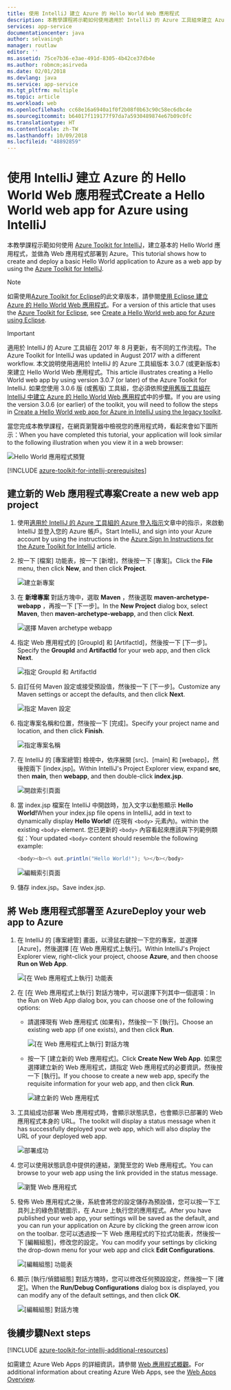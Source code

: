 ```yaml
---
title: 使用 IntelliJ 建立 Azure 的 Hello World Web 應用程式
description: 本教學課程將示範如何使用適用於 IntelliJ 的 Azure 工具組來建立 Azure 的 Hello World Web 應用程式。
services: app-service
documentationcenter: java
author: selvasingh
manager: routlaw
editor: ''
ms.assetid: 75ce7b36-e3ae-491d-8305-4b42ce37db4e
ms.author: robmcm;asirveda
ms.date: 02/01/2018
ms.devlang: java
ms.service: app-service
ms.tgt_pltfrm: multiple
ms.topic: article
ms.workload: web
ms.openlocfilehash: cc68e16a6940a1f0f2b08f0b63c90c58ec6dbc4e
ms.sourcegitcommit: b64017f119177f97da7a5930489874e67b09c0fc
ms.translationtype: HT
ms.contentlocale: zh-TW
ms.lasthandoff: 10/09/2018
ms.locfileid: "48892859"
---
```

# <a name="create-a-hello-world-web-app-for-azure-using-intellij"></a><span data-ttu-id="5fb52-103">使用 IntelliJ 建立 Azure 的 Hello World Web 應用程式</span><span class="sxs-lookup"><span data-stu-id="5fb52-103">Create a Hello World web app for Azure using IntelliJ</span></span>

<span data-ttu-id="5fb52-104">本教學課程示範如何使用 [Azure Toolkit for IntelliJ]，建立基本的 Hello World 應用程式，並做為 Web 應用程式部署到 Azure。</span><span class="sxs-lookup"><span data-stu-id="5fb52-104">This tutorial shows how to create and deploy a basic Hello World application to Azure as a web app by using the [Azure Toolkit for IntelliJ].</span></span>

> [!NOTE]
>
> <span data-ttu-id="5fb52-105">如需使用[Azure Toolkit for Eclipse]的此文章版本，請參閱[使用 Eclipse 建立 Azure 的 Hello World Web 應用程式][eclipse-hello-world]。</span><span class="sxs-lookup"><span data-stu-id="5fb52-105">For a version of this article that uses the [Azure Toolkit for Eclipse], see [Create a Hello World web app for Azure using Eclipse][eclipse-hello-world].</span></span>
>

> [!IMPORTANT]
> 
> <span data-ttu-id="5fb52-106">適用於 IntelliJ 的 Azure 工具組在 2017 年 8 月更新，有不同的工作流程。</span><span class="sxs-lookup"><span data-stu-id="5fb52-106">The Azure Toolkit for IntelliJ was updated in August 2017 with a different workflow.</span></span> <span data-ttu-id="5fb52-107">本文說明使用適用於 IntelliJ 的 Azure 工具組版本 3.0.7 (或更新版本) 來建立 Hello World Web 應用程式。</span><span class="sxs-lookup"><span data-stu-id="5fb52-107">This article illustrates creating a Hello World web app by using version 3.0.7 (or later) of the Azure Toolkit for IntelliJ.</span></span> <span data-ttu-id="5fb52-108">如果您使用 3.0.6 版 (或舊版) 工具組，您必須依照[使用舊版工具組在 IntelliJ 中建立 Azure 的 Hello World Web 應用程式][Legacy Version]中的步驟。</span><span class="sxs-lookup"><span data-stu-id="5fb52-108">If you are using the version 3.0.6 (or earlier) of the toolkit, you will need to follow the steps in [Create a Hello World web app for Azure in IntelliJ using the legacy toolkit][Legacy Version].</span></span>
> 

<span data-ttu-id="5fb52-109">當您完成本教學課程，在網頁瀏覽器中檢視您的應用程式時，看起來會如下圖所示：</span><span class="sxs-lookup"><span data-stu-id="5fb52-109">When you have completed this tutorial, your application will look similar to the following illustration when you view it in a web browser:</span></span>

![Hello World 應用程式預覽][browse-web-app]

[!INCLUDE [azure-toolkit-for-intellij-prerequisites](../includes/azure-toolkit-for-intellij-prerequisites.md)]

## <a name="create-a-new-web-app-project"></a><span data-ttu-id="5fb52-111">建立新的 Web 應用程式專案</span><span class="sxs-lookup"><span data-stu-id="5fb52-111">Create a new web app project</span></span>

1. <span data-ttu-id="5fb52-112">使用[適用於 IntelliJ 的 Azure 工具組的 Azure 登入指示][intelliJ-sign-in-instructions]文章中的指示，來啟動 IntelliJ 並登入您的 Azure 帳戶。</span><span class="sxs-lookup"><span data-stu-id="5fb52-112">Start IntelliJ, and sign into your Azure account by using the instructions in the [Azure Sign In Instructions for the Azure Toolkit for IntelliJ][intelliJ-sign-in-instructions] article.</span></span>

1. <span data-ttu-id="5fb52-113">按一下 [檔案] 功能表，按一下 [新增]，然後按一下 [專案]。</span><span class="sxs-lookup"><span data-stu-id="5fb52-113">Click the **File** menu, then click **New**, and then click **Project**.</span></span>
   
   ![建立新專案][file-new-project]

1. <span data-ttu-id="5fb52-115">在 **新增專案** 對話方塊中，選取 **Maven** ，然後選取 **maven-archetype-webapp** ，再按一下 [下一步]。</span><span class="sxs-lookup"><span data-stu-id="5fb52-115">In the **New Project** dialog box, select **Maven**, then **maven-archetype-webapp**, and then click **Next**.</span></span>
   
   ![選擇 Maven archetype webapp][maven-archetype-webapp]
   
1. <span data-ttu-id="5fb52-117">指定 Web 應用程式的 [GroupId] 和 [ArtifactId]，然後按一下 [下一步]。</span><span class="sxs-lookup"><span data-stu-id="5fb52-117">Specify the **GroupId** and **ArtifactId** for your web app, and then click **Next**.</span></span>
   
   ![指定 GroupId 和 ArtifactId][groupid-and-artifactid]

1. <span data-ttu-id="5fb52-119">自訂任何 Maven 設定或接受預設值，然後按一下 [下一步]。</span><span class="sxs-lookup"><span data-stu-id="5fb52-119">Customize any Maven settings or accept the defaults, and then click **Next**.</span></span>
   
   ![指定 Maven 設定][maven-options]

1. <span data-ttu-id="5fb52-121">指定專案名稱和位置，然後按一下 [完成]。</span><span class="sxs-lookup"><span data-stu-id="5fb52-121">Specify your project name and location, and then click **Finish**.</span></span>
   
   ![指定專案名稱][project-name]

1. <span data-ttu-id="5fb52-123">在 IntelliJ 的 [專案總管] 檢視中，依序展開 [src]、[main] 和 [webapp]，然後按兩下 [index.jsp]。</span><span class="sxs-lookup"><span data-stu-id="5fb52-123">Within IntelliJ's Project Explorer view, expand **src**, then **main**, then **webapp**, and then double-click **index.jsp**.</span></span>
   
   ![開啟索引頁面][open-index-page]

1. <span data-ttu-id="5fb52-125">當 index.jsp 檔案在 IntelliJ 中開啟時，加入文字以動態顯示 **Hello World!**</span><span class="sxs-lookup"><span data-stu-id="5fb52-125">When your index.jsp file opens in IntelliJ, add in text to dynamically display **Hello World!**</span></span> <span data-ttu-id="5fb52-126">(在現有 `<body>` 元素內)。</span><span class="sxs-lookup"><span data-stu-id="5fb52-126">within the existing `<body>` element.</span></span> <span data-ttu-id="5fb52-127">您已更新的 `<body>` 內容看起來應該與下列範例類似：</span><span class="sxs-lookup"><span data-stu-id="5fb52-127">Your updated `<body>` content should resemble the following example:</span></span>
   
   ```java
   <body><b><% out.println("Hello World!"); %></b></body>
   ``` 

   ![編輯索引頁面][edit-index-page]

1. <span data-ttu-id="5fb52-129">儲存 index.jsp。</span><span class="sxs-lookup"><span data-stu-id="5fb52-129">Save index.jsp.</span></span>

## <a name="deploy-your-web-app-to-azure"></a><span data-ttu-id="5fb52-130">將 Web 應用程式部署至 Azure</span><span class="sxs-lookup"><span data-stu-id="5fb52-130">Deploy your web app to Azure</span></span>

1. <span data-ttu-id="5fb52-131">在 IntelliJ 的 [專案總管] 畫面，以滑鼠右鍵按一下您的專案，並選擇 [Azure]，然後選擇 [在 Web 應用程式上執行]。</span><span class="sxs-lookup"><span data-stu-id="5fb52-131">Within IntelliJ's Project Explorer view, right-click your project, choose **Azure**, and then choose **Run on Web App**.</span></span>
   
   ![[在 Web 應用程式上執行] 功能表][run-on-web-app-menu]

1. <span data-ttu-id="5fb52-133">在 [在 Web 應用程式上執行] 對話方塊中，可以選擇下列其中一個選項：</span><span class="sxs-lookup"><span data-stu-id="5fb52-133">In the Run on Web App dialog box, you can choose one of the following options:</span></span>

   * <span data-ttu-id="5fb52-134">請選擇現有 Web 應用程式 (如果有)，然後按一下 [執行]。</span><span class="sxs-lookup"><span data-stu-id="5fb52-134">Choose an existing web app (if one exists), and then click **Run**.</span></span>

      ![[在 Web 應用程式上執行] 對話方塊][run-on-web-app-dialog]

   * <span data-ttu-id="5fb52-136">按一下 [建立新的 Web 應用程式]。</span><span class="sxs-lookup"><span data-stu-id="5fb52-136">Click **Create New Web App**.</span></span> <span data-ttu-id="5fb52-137">如果您選擇建立新的 Web 應用程式，請指定 Web 應用程式的必要資訊，然後按一下 [執行]。</span><span class="sxs-lookup"><span data-stu-id="5fb52-137">If you choose to create a new web app, specify the requisite information for your web app, and then click **Run**.</span></span>

      ![建立新的 Web 應用程式][create-new-web-app-dialog]

1. <span data-ttu-id="5fb52-139">工具組成功部署 Web 應用程式時，會顯示狀態訊息，也會顯示已部署的 Web 應用程式本身的 URL。</span><span class="sxs-lookup"><span data-stu-id="5fb52-139">The toolkit will display a status message when it has successfully deployed your web app, which will also display the URL of your deployed web app.</span></span>

   ![部署成功][successfully-deployed]

1. <span data-ttu-id="5fb52-141">您可以使用狀態訊息中提供的連結，瀏覽至您的 Web 應用程式。</span><span class="sxs-lookup"><span data-stu-id="5fb52-141">You can browse to your web app using the link provided in the status message.</span></span>

   ![瀏覽 Web 應用程式][browse-web-app]

1. <span data-ttu-id="5fb52-143">發佈 Web 應用程式之後，系統會將您的設定儲存為預設值，您可以按一下工具列上的綠色箭號圖示，在 Azure 上執行您的應用程式。</span><span class="sxs-lookup"><span data-stu-id="5fb52-143">After you have published your web app, your settings will be saved as the default, and you can run your application on Azure by clicking the green arrow icon on the toolbar.</span></span> <span data-ttu-id="5fb52-144">您可以透過按一下 Web 應用程式的下拉式功能表，然後按一下 [編輯組態]，修改您的設定。</span><span class="sxs-lookup"><span data-stu-id="5fb52-144">You can modify your settings by clicking the drop-down menu for your web app and click **Edit Configurations**.</span></span>

   ![[編輯組態] 功能表][edit-configuration-menu]

1. <span data-ttu-id="5fb52-146">顯示 [執行/偵錯組態] 對話方塊時，您可以修改任何預設設定，然後按一下 [確定]。</span><span class="sxs-lookup"><span data-stu-id="5fb52-146">When the **Run/Debug Configurations** dialog box is displayed, you can modify any of the default settings, and then click **OK**.</span></span>

   ![[編輯組態] 對話方塊][edit-configuration-dialog]

## <a name="next-steps"></a><span data-ttu-id="5fb52-148">後續步驟</span><span class="sxs-lookup"><span data-stu-id="5fb52-148">Next steps</span></span>

[!INCLUDE [azure-toolkit-for-intellij-additional-resources](../includes/azure-toolkit-for-intellij-additional-resources.md)]

<span data-ttu-id="5fb52-149">如需建立 Azure Web Apps 的詳細資訊，請參閱 [Web 應用程式概觀]。</span><span class="sxs-lookup"><span data-stu-id="5fb52-149">For additional information about creating Azure Web Apps, see the [Web Apps Overview].</span></span>

<!-- URL List -->

[Azure Toolkit for IntelliJ]: azure-toolkit-for-intellij.md
[Azure Toolkit for Eclipse]: ../eclipse/azure-toolkit-for-eclipse.md
[eclipse-hello-world]: ../eclipse/azure-toolkit-for-eclipse-create-hello-world-web-app.md
[Web 應用程式概觀]: /azure/app-service/app-service-web-overview
[Web Apps Overview]: /azure/app-service/app-service-web-overview
[Apache Tomcat]: http://tomcat.apache.org/
[Jetty]: http://www.eclipse.org/jetty/
[Legacy Version]: azure-toolkit-for-intellij-create-hello-world-web-app-legacy-version.md
[intelliJ-sign-in-instructions]: azure-toolkit-for-intellij-sign-in-instructions.md

<!-- IMG List -->

[file-new-project]: ./media/azure-toolkit-for-intellij-create-hello-world-web-app/file-new-project.png
[maven-archetype-webapp]: ./media/azure-toolkit-for-intellij-create-hello-world-web-app/maven-archetype-webapp.png
[groupid-and-artifactid]: ./media/azure-toolkit-for-intellij-create-hello-world-web-app/groupid-and-artifactid.png
[maven-options]: ./media/azure-toolkit-for-intellij-create-hello-world-web-app/maven-options.png
[project-name]: ./media/azure-toolkit-for-intellij-create-hello-world-web-app/project-name.png
[open-index-page]: ./media/azure-toolkit-for-intellij-create-hello-world-web-app/open-index-page.png
[edit-index-page]: ./media/azure-toolkit-for-intellij-create-hello-world-web-app/edit-index-page.png
[run-on-web-app-menu]: ./media/azure-toolkit-for-intellij-create-hello-world-web-app/run-on-web-app-menu.png
[run-on-web-app-dialog]: ./media/azure-toolkit-for-intellij-create-hello-world-web-app/run-on-web-app-dialog.png
[create-new-web-app-dialog]: ./media/azure-toolkit-for-intellij-create-hello-world-web-app/create-new-web-app-dialog.png
[successfully-deployed]: ./media/azure-toolkit-for-intellij-create-hello-world-web-app/successfully-deployed.png
[browse-web-app]: ./media/azure-toolkit-for-intellij-create-hello-world-web-app/browse-web-app.png
[edit-configuration-menu]: ./media/azure-toolkit-for-intellij-create-hello-world-web-app/edit-configuration-menu.png
[edit-configuration-dialog]: ./media/azure-toolkit-for-intellij-create-hello-world-web-app/edit-configuration-dialog.png
